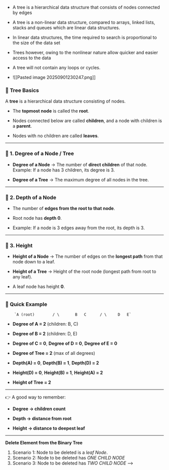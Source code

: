 
- A tree is a hierarchical data structure that consists of nodes connected by edges

- A tree is a non-linear data structure, compared to arrays, linked lists, stacks and queues which are linear data structures.

- In linear data structures, the time required to search is proportional to the size of the data set

- Trees however, owing to the nonlinear nature allow quicker and easier access to the data

- A tree will not contain any loops or cycles.
- ![[Pasted image 20250901230247.png]]

### 🌳 **Tree Basics**

A **tree** is a hierarchical data structure consisting of nodes.

- The **topmost node** is called the **root**.
    
- Nodes connected below are called **children**, and a node with children is a **parent**.
    
- Nodes with no children are called **leaves**.
    

---

### 🔹 1. **Degree of a Node / Tree**

- **Degree of a Node** → The number of **direct children** of that node.  
    Example: If a node has 3 children, its degree is 3.
    
- **Degree of a Tree** → The maximum degree of all nodes in the tree.
    

---

### 🔹 2. **Depth of a Node**

- The number of **edges from the root to that node**.
    
- Root node has **depth 0**.
    
- Example: If a node is 3 edges away from the root, its depth is 3.
    

---

### 🔹 3. **Height**

- **Height of a Node** → The number of edges on the **longest path** from that node down to a leaf.
    
- **Height of a Tree** → Height of the root node (longest path from root to any leaf).
    
- A leaf node has height **0**.
    

---

### 📌 Quick Example

        `A (root)        / \       B   C      / \     D   E`

- **Degree of A = 2** (children: B, C)
    
- **Degree of B = 2** (children: D, E)
    
- **Degree of C = 0**, **Degree of D = 0**, **Degree of E = 0**
    
- **Degree of Tree = 2** (max of all degrees)
    
- **Depth(A) = 0**, **Depth(B) = 1**, **Depth(D) = 2**
    
- **Height(D) = 0**, **Height(B) = 1**, **Height(A) = 2**
    
- **Height of Tree = 2**
    

---

👉 A good way to remember:

- **Degree → children count**
    
- **Depth → distance from root**
    
- **Height → distance to deepest leaf**

---
**Delete Element from the Binary Tree**

1. Scenario 1: Node to be deleted is a *leaf Node*.
2. Scenario 2: Node to be deleted has *ONE CHILD NODE*
3. Scenario 3: Node to be deleted has *TWO CHILD NODE* --> 
